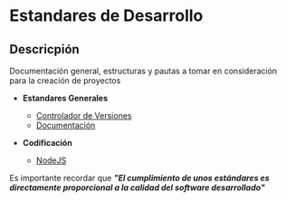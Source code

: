 # Estandares de Desarrollo
## Descricpión
Documentación general, estructuras y pautas a tomar en consideración para la creación de proyectos

* **Estandares Generales**
    * [Controlador de Versiones](docs/estandares-generales/control-versiones/README.md)
    * [Documentación](docs/estandares-generales/documentacion/README.md)

* **Codificación**
    * [NodeJS](docs/codificacion/NodeJS/README.md)

Es importante recordar que **_"El cumplimiento de unos estándares es directamente proporcional a la calidad del software desarrollado"_**